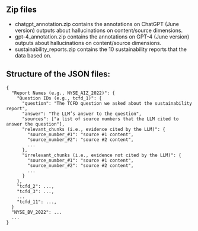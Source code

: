 ## Zip files
- chatgpt_annotation.zip contains the annotations on ChatGPT (June version) outputs about hallucinations on content/source dimensions.
- gpt-4_annotation.zip contains the annotations on GPT-4 (June version) outputs about hallucinations on content/source dimensions.
- sustainability_reports.zip contains the 10 sustainability reports that the data based on.

## Structure of the JSON files:
```
{
  "Report Names (e.g., NYSE_AIZ_2022)": {
    "Question IDs (e.g., tcfd_1)": {
      "question": "The TCFD question we asked about the sustainability report",
      "answer": "The LLM’s answer to the question",
      "sources": ["a list of source numbers that the LLM cited to answer the question"],
      "relevant_chunks (i.e., evidence cited by the LLM)": {
        "source_number_#1": "source #1 content",
        "source_number_#2": "source #2 content",
        ...
      },
      "irrelevant_chunks (i.e., evidence not cited by the LLM)": {
        "source_number_#1": "source #1 content",
        "source_number_#2": "source #2 content",
        ...
      }
    },
    "tcfd_2": ...,
    "tcfd_3": ...,
    ...
    "tcfd_11": ...,      
  }
  "NYSE_BV_2022": ...
  ...
}
```